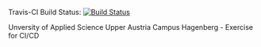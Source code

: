 Travis-CI Build Status: [![Build Status](https://travis-ci.com/JakobStadlhuber/go-mux.svg?branch=master)](https://travis-ci.com/JakobStadlhuber/go-mux)

Unversity of Applied Science Upper Austria Campus Hagenberg - Exercise for CI/CD
